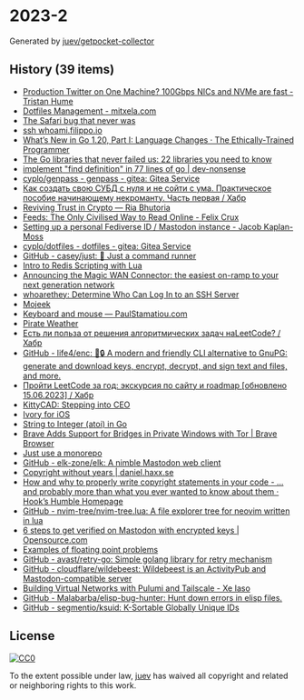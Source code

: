 # 2023-2

Generated by [juev/getpocket-collector](https://github.com/juev/getpocket-collector)

## History (39 items)

- [Production Twitter on One Machine? 100Gbps NICs and NVMe are fast - Tristan Hume](https://thume.ca/2023/01/02/one-machine-twitter/)
- [Dotfiles Management - mitxela.com](https://mitxela.com/projects/dotfiles_management)
- [The Safari bug that never was](https://obyford.com/posts/the-safari-bug-that-never-was/)
- [ssh whoami.filippo.io](https://words.filippo.io/dispatches/whoami-updated/)
- [What’s New in Go 1.20, Part I: Language Changes · The Ethically-Trained Programmer](https://blog.carlmjohnson.net/post/2023/golang-120-language-changes/)
- [The Go libraries that never failed us: 22 libraries you need to know](https://threedots.tech/post/list-of-recommended-libraries/)
- [implement "find definition" in 77 lines of go | dev-nonsense](https://dev-nonsense.com/posts/find-definition-in-go/)
- [cyplo/genpass - genpass - gitea: Gitea Service](https://git.cyplo.dev/cyplo/genpass)
- [Как создать свою СУБД с нуля и не сойти с ума. Практическое пособие начинающему некроманту. Часть первая / Хабр](https://habr.com/ru/articles/709234/)
- [Reviving Trust in Crypto — Ria Bhutoria](https://ria.mirror.xyz/zOHZ3iMU9WmK3eZ7J9HEM_4RKoqADRJ6gCWg0dHEI8A)
- [Feeds: The Only Civilised Way to Read Online - Felix Crux](https://felixcrux.com/blog/feeds-the-only-civilised-way-to-read-online)
- [Setting up a personal Fediverse ID / Mastodon instance - Jacob Kaplan-Moss](https://jacobian.org/til/my-mastodon-instance/)
- [cyplo/dotfiles - dotfiles - gitea: Gitea Service](https://git.cyplo.dev/cyplo/dotfiles)
- [GitHub - casey/just: 🤖 Just a command runner](https://github.com/casey/just)
- [Intro to Redis Scripting with Lua](https://www.novus.com/tech-blog/intro-to-redis-scripting-with-lua)
- [Announcing the Magic WAN Connector: the easiest on-ramp to your next generation network](https://blog.cloudflare.com/magic-wan-connector/)
- [whoarethey: Determine Who Can Log In to an SSH Server](https://www.agwa.name/blog/post/whoarethey)
- [Mojeek](https://www.mojeek.com/)
- [Keyboard and mouse — PaulStamatiou.com](https://paulstamatiou.com/stuff-i-use/keyboard-mouse/)
- [Pirate Weather](http://pirateweather.net/en/latest/)
- [Есть ли польза от решения алгоритмических задач наLeetCode? / Хабр](https://habr.com/ru/articles/709550/)
- [GitHub - life4/enc: 🔑🔒 A modern and friendly CLI alternative to GnuPG: generate and download keys, encrypt, decrypt, and sign text and files, and more.](https://github.com/life4/enc)
- [Пройти LeetCode за год: экскурсия по сайту и roadmap [обновлено 15.06.2023] / Хабр](https://habr.com/ru/articles/708570/)
- [KittyCAD: <!-- -->Stepping into CEO](https://kittycad.io/blog/stepping-into-ceo)
- [Ivory for iOS](https://tapbots.com/ivory/)
- [String to Integer (atoi) in Go](https://www.openmymind.net/String-To-Integer-atoi-in-Go/)
- [Brave Adds Support for Bridges in Private Windows with Tor | Brave Browser](https://brave.com/tor-bridges/)
- [Just use a monorepo](https://buttondown.email/blog/just-use-a-monorepo)
- [GitHub - elk-zone/elk: A nimble Mastodon web client](https://github.com/elk-zone/elk)
- [Copyright without years | daniel.haxx.se](https://daniel.haxx.se/blog/2023/01/08/copyright-without-years/)
- [How and why to properly write copyright statements in your code - … and probably more than what you ever wanted to know about them · Hook’s Humble Homepage](https://matija.suklje.name/how-and-why-to-properly-write-copyright-statements-in-your-code)
- [GitHub - nvim-tree/nvim-tree.lua: A file explorer tree for neovim written in lua](https://github.com/nvim-tree/nvim-tree.lua)
- [6 steps to get verified on Mastodon with encrypted keys | Opensource.com](https://opensource.com/article/22/12/verified-mastodon-pgp-keyoxide)
- [Examples of floating point problems](https://jvns.ca/blog/2023/01/13/examples-of-floating-point-problems/)
- [GitHub - avast/retry-go: Simple golang library for retry mechanism](https://github.com/avast/retry-go)
- [GitHub - cloudflare/wildebeest: Wildebeest is an ActivityPub and Mastodon-compatible server](https://github.com/cloudflare/wildebeest)
- [Building Virtual Networks with Pulumi and Tailscale - Xe Iaso](https://xeiaso.net/talks/virtual-networks-pulumi-tailscale)
- [GitHub - Malabarba/elisp-bug-hunter: Hunt down errors in elisp files.](https://github.com/Malabarba/elisp-bug-hunter)
- [GitHub - segmentio/ksuid: K-Sortable Globally Unique IDs](https://github.com/segmentio/ksuid)

## License

[![CC0](https://mirrors.creativecommons.org/presskit/buttons/88x31/svg/cc-zero.svg)](https://creativecommons.org/publicdomain/zero/1.0/)

To the extent possible under law, [juev](https://github.com/juev) has waived all copyright and related or neighboring rights to this work.
